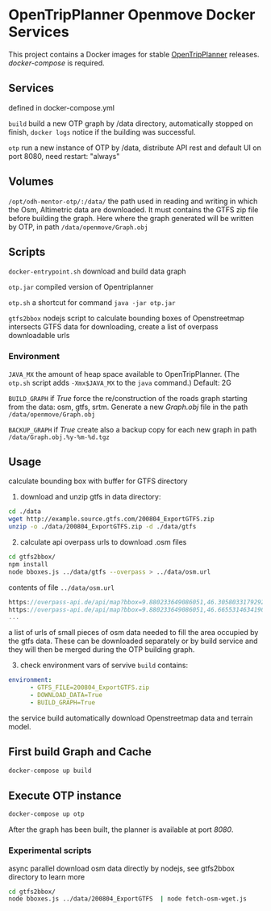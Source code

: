 
# OpenTripPlanner Openmove Docker Services

This project contains a Docker images for stable
[OpenTripPlanner](http://opentripplanner.org) releases.
*docker-compose* is required.

## Services

defined in docker-compose.yml

```build``` build a new OTP graph by /data directory, automatically stopped on finish, ```docker logs``` notice if the building was successful.

```otp``` run a new instance of OTP by /data, distribute API rest and default UI on port 8080, need restart: "always"

## Volumes

```/opt/odh-mentor-otp/:/data/``` the path used in reading and writing in which the Osm, Altimetric data are downloaded.
It must contains the GTFS zip file before building the graph.
Here where the graph generated will be written by OTP, in path ```/data/openmove/Graph.obj```

## Scripts

```docker-entrypoint.sh``` download and build data graph

```otp.jar``` compiled version of Opentriplanner

```otp.sh``` a shortcut for command `java -jar otp.jar`

```gtfs2bbox``` nodejs script to calculate bounding boxes of Openstreetmap intersects GTFS data for downloading, create a list of overpass downloadable urls


### Environment

```JAVA_MX``` the amount of heap space available to OpenTripPlanner. (The `otp.sh` script adds `-Xmx$JAVA_MX` to the `java` command.) Default: 2G

```BUILD_GRAPH``` if *True* force the re/construction of the roads graph starting from the data: osm, gtfs, srtm.
	Generate a new *Graph.obj* file in the path ```/data/openmove/Graph.obj```
	
```BACKUP_GRAPH``` if *True* create also a backup copy for each new graph in path ```/data/Graph.obj.%y-%m-%d.tgz```

## Usage

calculate bounding box with buffer for GTFS directory

1) download and unzip gtfs in data directory:
```bash
cd ./data
wget http://example.source.gtfs.com/200804_ExportGTFS.zip
unzip -o ./data/200804_ExportGTFS.zip -d ./data/gtfs
```

2) calculate api overpass urls to download .osm files
```bash
cd gtfs2bbox/
npm install
node bboxes.js ../data/gtfs --overpass > ../data/osm.url
```

contents of file ```../data/osm.url```
```javascript
https://overpass-api.de/api/map?bbox=9.880233649086051,46.30580331792924,10.397045932724035,46.66553146341906
https://overpass-api.de/api/map?bbox=9.880233649086051,46.66553146341906,10.397045932724035,47.025259608908875
...
```
a list of urls of small pieces of osm data needed to fill the area occupied by the gtfs data.
These can be downloaded separately or by build service and they will then be merged during the OTP building graph.

3) check environment vars of servive ```build``` contains:
```yml
environment:
      - GTFS_FILE=200804_ExportGTFS.zip
      - DOWNLOAD_DATA=True
      - BUILD_GRAPH=True
```
the service build automatically download Openstreetmap data and terrain model.

## First build Graph and Cache

```bash
docker-compose up build
```

## Execute OTP instance

```bash
docker-compose up otp
```

After the graph has been built, the planner is available at port *8080*.


### Experimental scripts

async parallel download osm data directly by nodejs, see gtfs2bbox directory to learn more
```bash
cd gtfs2bbox/
node bboxes.js ../data/200804_ExportGTFS  | node fetch-osm-wget.js
```
